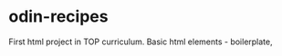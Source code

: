 # odin-recipes

First html project in TOP curriculum. Basic html elements - boilerplate, <h><p><img><a><ol><ul>
